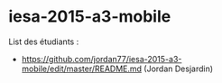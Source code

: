# iesa-2015-a3-mobile

List des étudiants :

* https://github.com/jordan77/iesa-2015-a3-mobile/edit/master/README.md (Jordan Desjardin)
